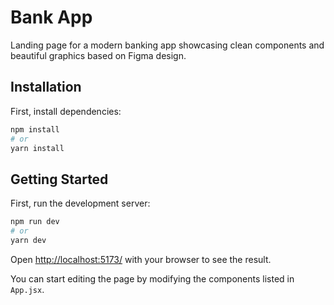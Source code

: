 # Bank App

Landing page for a modern banking app showcasing clean components and beautiful graphics based on Figma design.

## Installation

First, install dependencies:

```bash
npm install
# or
yarn install
```

## Getting Started

First, run the development server:

```bash
npm run dev
# or
yarn dev
```

Open [http://localhost:5173/](http://localhost:5173/) with your browser to see the result.

You can start editing the page by modifying the components listed in `App.jsx`.
